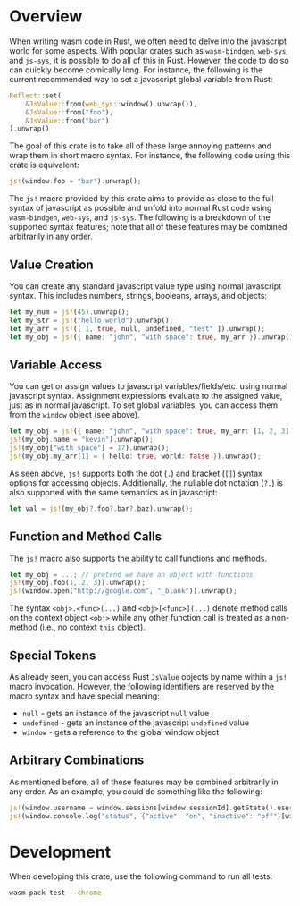# Overview

When writing wasm code in Rust, we often need to delve into the javascript world for some aspects.
With popular crates such as `wasm-bindgen`, `web-sys`, and `js-sys`, it is possible to do all of this in Rust.
However, the code to do so can quickly become comically long.
For instance, the following is the current recommended way to set a javascript global variable from Rust:

```rust
Reflect::set(
    &JsValue::from(web_sys::window().unwrap()),
    &JsValue::from("foo"),
    &JsValue::from("bar")
).unwrap()
```

The goal of this crate is to take all of these large annoying patterns and wrap them in short macro syntax.
For instance, the following code using this crate is equivalent:

```rust
js!(window.foo = "bar").unwrap();
```

The `js!` macro provided by this crate aims to provide as close to the full syntax of javascript as possible and unfold into normal Rust code using `wasm-bindgen`, `web-sys`, and `js-sys`.
The following is a breakdown of the supported syntax features; note that all of these features may be combined arbitrarily in any order.

## Value Creation

You can create any standard javascript value type using normal javascript syntax.
This includes numbers, strings, booleans, arrays, and objects:

```rust
let my_num = js!(45).unwrap();
let my_str = js!("hello world").unwrap();
let my_arr = js!([ 1, true, null, undefined, "test" ]).unwrap();
let my_obj = js!({ name: "john", "with space": true, my_arr }).unwrap();
```

## Variable Access

You can get or assign values to javascript variables/fields/etc. using normal javascript syntax.
Assignment expressions evaluate to the assigned value, just as in normal javascript.
To set global variables, you can access them from the `window` object (see above).

```rust
let my_obj = js!({ name: "john", "with space": true, my_arr: [1, 2, 3] }).unwrap();
js!(my_obj.name = "kevin").unwrap();
js!(my_obj["with space"] = 17).unwrap();
js!(my_obj.my_arr[1] = { hello: true, world: false }).unwrap();
```

As seen above, `js!` supports both the dot (`.`) and bracket (`[]`) syntax options for accessing objects.
Additionally, the nullable dot notation (`?.`) is also supported with the same semantics as in javascript:

```rust
let val = js!(my_obj?.foo?.bar?.baz).unwrap();
```

## Function and Method Calls

The `js!` macro also supports the ability to call functions and methods.

```rust
let my_obj = ...; // pretend we have an object with functions
js!(my_obj.foo(1, 2, 3)).unwrap();
js!(window.open("http://google.com", "_blank")).unwrap();
```

The syntax `<obj>.<func>(...)` and `<obj>[<func>](...)` denote method calls on the context object `<obj>` while any other function call is treated as a non-method (i.e., no context `this` object).

## Special Tokens

As already seen, you can access Rust `JsValue` objects by name within a `js!` macro invocation.
However, the following identifiers are reserved by the macro syntax and have special meaning:

- `null` - gets an instance of the javascript `null` value
- `undefined` - gets an instance of the javascript `undefined` value
- `window` - gets a reference to the global window object

## Arbitrary Combinations

As mentioned before, all of these features may be combined arbitrarily in any order.
As an example, you could do something like the following:

```rust
js!(window.username = window.sessions[window.sessionId].getState().username).unwrap();
js!(window.console.log("status", {"active": "on", "inactive": "off"}[window.status])).unwrap();
```

# Development

When developing this crate, use the following command to run all tests:

```sh
wasm-pack test --chrome
```
